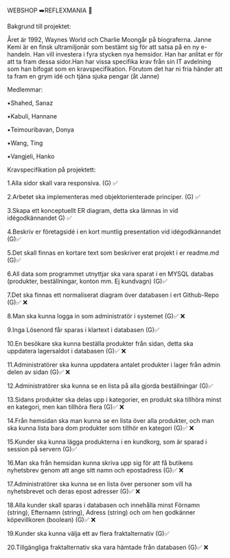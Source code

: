 WEBSHOP ➡️REFLEXMANIA 📸


Bakgrund till projektet:

Året är 1992, Waynes World och Charlie Moongår på biograferna. Janne Kemi är en finsk ultramiljonär som bestämt sig för att satsa på en ny e-handeln. Han vill investera i fyra stycken nya hemsidor. Han har anlitat er för att ta fram dessa sidor.Han har vissa specifika krav från sin IT avdelning som han bifogat som en kravspecifikation. Förutom det har ni fria händer att ta fram en grym idé och tjäna sjuka pengar (åt Janne) 


Medlemmar:

▪️Shahed, Sanaz

▪️Kabuli, Hannane


▪️Teimouribavan, Donya


▪️Wang, Ting


▪️Vangjeli, Hanko 





Kravspecifikation på projektett:

1.Alla sidor skall vara responsiva. (G) ✅

2.Arbetet ska implementeras med objektorienterade principer. (G) ✅

3.Skapa ett konceptuellt ER diagram, detta ska lämnas in vid idégodkännandet G) ✅

4.Beskriv er företagsidé i en kort muntlig presentation vid idégodkännandet (G)✅

5.Det skall finnas en kortare text som beskriver erat projekt i er readme.md (G)✅

6.All data som programmet utnyttjar ska vara sparat i en MYSQL databas (produkter, beställningar, konton mm. Ej kundvagn) (G)✅

7.Det ska finnas ett normaliserat diagram över databasen i ert Github-Repo (G)✅ ❌

8.Man ska kunna logga in som administratör i systemet (G)✅ ❌

9.Inga Lösenord får sparas i klartext i databasen (G)✅

10.En besökare ska kunna beställa produkter från sidan, detta ska uppdatera lagersaldot i databasen (G)✅ ❌

11.Administratörer ska kunna uppdatera antalet produkter i lager från admin delen av sidan (G)✅ ❌

12.Administratörer ska kunna se en lista på alla gjorda beställningar (G)✅

13.Sidans produkter ska delas upp i kategorier, en produkt ska tillhöra minst en kategori, men kan tillhöra flera (G)✅ ❌

14.Från hemsidan ska man kunna se en lista över alla produkter, och man ska kunna lista bara dom produkter som tillhör en kategori (G)✅ ❌

15.Kunder ska kunna lägga produkterna i en kundkorg, som är sparad i session på servern (G)✅

16.Man ska från hemsidan kunna skriva upp sig för att få butikens nyhetsbrev genom att ange sitt namn och epostadress (G)✅ ❌

17.Administratörer ska kunna se en lista över personer som vill ha nyhetsbrevet och deras epost adresser (G)✅ ❌

18.Alla kunder skall sparas i databasen och innehålla minst Förnamn (string), Efternamn (string), Adress (string) och om hen godkänner köpevillkoren (boolean) (G)✅ ❌

19.Kunder ska kunna välja ett av flera fraktalternativ (G)✅

20.Tillgängliga fraktalternativ ska vara hämtade från databasen (G)✅ ❌

